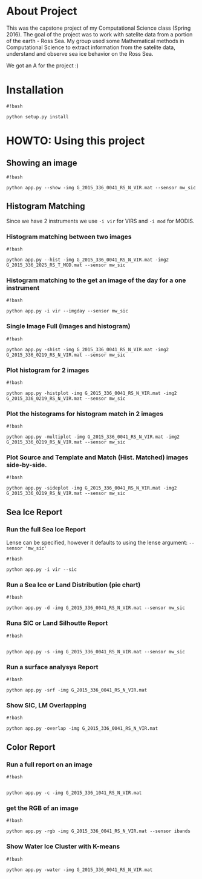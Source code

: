 # About Project #
This was the capstone project of my Computational Science class (Spring 2016).
The goal of the project was to work with satelite data from a portion of the earth - Ross Sea.
My group used some Mathematical methods in Computational Science to extract information from the satelite data,
understand and observe sea ice behavior on the Ross Sea.

We got an A for the project :)


# Installation #

```
#!bash

python setup.py install
```


# HOWTO: Using this project #

## Showing an image ##


```
#!bash

python app.py --show -img G_2015_336_0041_RS_N_VIR.mat --sensor mw_sic
```


## Histogram Matching ##

Since we have 2 instruments we use `-i vir` for VIRS and `-i mod` for MODIS.

### Histogram matching between two images ###
```
#!bash

python app.py --hist -img G_2015_336_0041_RS_N_VIR.mat -img2 G_2015_336_2025_RS_T_MOD.mat --sensor mw_sic
```

### Histogram matching to the get an image of the day for a one instrument ###

```
#!bash

python app.py -i vir --imgday --sensor mw_sic
```
### Single Image Full (Images and histogram) ###

```
#!bash

python app.py -shist -img G_2015_336_0041_RS_N_VIR.mat -img2 G_2015_336_0219_RS_N_VIR.mat --sensor mw_sic
```


### Plot histogram for 2 images

```
#!bash

python app.py -histplot -img G_2015_336_0041_RS_N_VIR.mat -img2 G_2015_336_0219_RS_N_VIR.mat --sensor mw_sic
```



### Plot the histograms for histogram match in 2 images ###


```
#!bash

python app.py -multiplot -img G_2015_336_0041_RS_N_VIR.mat -img2 G_2015_336_0219_RS_N_VIR.mat --sensor mw_sic
```

### Plot Source and Template and Match (Hist. Matched) images side-by-side.

```
#!bash

python app.py -sideplot -img G_2015_336_0041_RS_N_VIR.mat -img2 G_2015_336_0219_RS_N_VIR.mat --sensor mw_sic
```


## Sea Ice Report ##

### Run the full Sea Ice Report ###

Lense can be specified, however it defaults to using the lense argument: `--sensor 'mw_sic'`

```
#!bash

python app.py -i vir --sic
```

### Run a Sea Ice or Land Distribution (pie chart) ###


```
#!bash

python app.py -d -img G_2015_336_0041_RS_N_VIR.mat --sensor mw_sic
```

### Runa SIC or Land Silhoutte Report ###

```
#!bash


python app.py -s -img G_2015_336_0041_RS_N_VIR.mat --sensor mw_sic
```

### Run a surface analysys Report ###

```
#!bash

python app.py -srf -img G_2015_336_0041_RS_N_VIR.mat
```

### Show SIC, LM Overlapping ###

```
#!bash

python app.py -overlap -img G_2015_336_0041_RS_N_VIR.mat
```


## Color Report ##

### Run a full report on an image ###

```
#!bash


python app.py -c -img G_2015_336_1041_RS_N_VIR.mat
```

### get the RGB of an image ###

```
#!bash

python app.py -rgb -img G_2015_336_0041_RS_N_VIR.mat --sensor ibands
```

### Show Water Ice Cluster with K-means ###

```
#!bash

python app.py -water -img G_2015_336_0041_RS_N_VIR.mat
```
